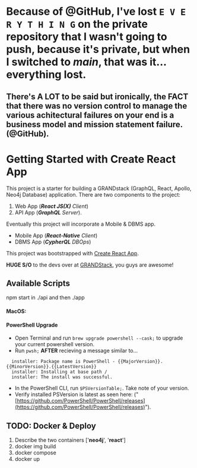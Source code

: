 # Because of @GitHub, I've lost `E V E R Y T H I N G` on the private repository that I wasn't going to push, because it's private, but when I switched to **_main_**, that was it... everything lost.

## There's A LOT to be said but ironically, the **FACT** that there was no version control to manage the various achitectural failures on your end is a business model and mission statement failure. (@GitHub).

# Getting Started with Create React App

This project is a starter for building a GRANDstack (GraphQL, React, Apollo, Neo4j Database) application. There are two components to the project:

1.  Web App (**_React JS(X)_** _Client_)
2.  API App (**_GraphQL_** _Server_).

Eventually this project will incorporate a Mobile & DBMS app.

- Mobile App (**_React-Native_** _Client_)
- DBMS App (**_CypherQL_** _DBOps_)

This project was bootstrapped with [Create React App](https://github.com/facebook/create-react-app).

**HUGE S/O** to the devs over at [GRANDStack](https://github.com/grand-stack), you guys are awesome!

## Available Scripts

npm start in ./api and then ./app

#### MacOS:

#### PowerShell Upgrade

- Open Terminal and run `brew upgrade powershell --cask;` to upgrade your current powershell version.
- Run `pwsh;` **AFTER** recieving a message similar to...

```Shell
  installer: Package name is PowerShell - {{MajorVersion}}.{{MinorVersion}}.{{LatestVersion}}
  installer: Installing at base path /
  installer: The install was successful.
```

- In the PowerShell CLI, run `$PSVersionTable;`. Take note of your version.
- Verify installed PSVersion is latest as seen here: ("[https://github.com/PowerShell/PowerShell/releases](https://github.com/PowerShell/PowerShell/releases)").

## TODO: Docker & Deploy

1.  Describe the two containers ['**neo4j**', '**react**']
2.  docker img build
3.  docker compose
4.  docker up
